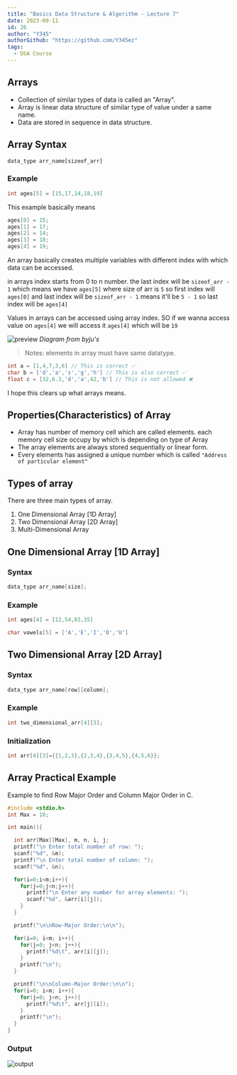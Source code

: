```yaml
---
title: "Basics Data Structure & Algorithm - Lecture 7"
date: 2023-09-11
id: 26
author: "Y345"
authorGithub: "https://github.com/Y345ez"
tags:
  - DSA Course
---
```


## Arrays

- Collection of similar types of data is called an "Array".
- Array is linear data structure of similar type of value under a same name.
- Data are stored in sequence in data structure.

## Array Syntax

```
data_type arr_name[sizeof_arr]
```

### Example

```c
int ages[5] = [15,17,14,18,19]
```

This example basically means

```c
ages[0] = 15;
ages[1] = 17;
ages[2] = 14;
ages[3] = 18;
ages[4] = 19;
```

An array basically creates multiple variables with different index with which data can be accessed.

in arrays index starts from 0 to n number.
the last index will be `sizeof_arr - 1` which means we have `ages[5]` where size of arr is `5` so first index will `ages[0]` and last index will be `sizeof_arr - 1` means it'll be `5 - 1` so last index will be `ages[4]`

Values in arrays can be accessed using array index. SO if we wanna access value on `ages[4]` we will access it `ages[4]` which will be `19`

![preview](https://i.imgur.com/CYbjPpj.png)
_Diagram from byju's_

> Notes: elements in array must have same datatype.

```c
int a = [1,4,7,3,6] // This is correct ✅
char b = ['d','a','s','g','h'] // This is also correct ✅
float c = [32,6.3,'d','a',42,'b'] // This is not allowed ❌
```

I hope this clears up what arrays means.

## Properties(Characteristics) of Array

- Array has number of memory cell which are called elements. each memory cell size occupy by which is depending on type of Array
- The array elements are always stored sequentially or linear form.
- Every elements has assigned a unique number which is called `"Address of particular element"`

## Types of array

There are three main types of array.

1. One Dimensional Array [1D Array]
2. Two Dimensional Array [2D Array]
3. Multi-Dimensional Array

## One Dimensional Array [1D Array]

### Syntax

```c
data_type arr_name[size];
```

### Example

```c
int ages[4] = [12,54,83,35]
```

```c
char vowels[5] = ['A','E','I','O','U']
```

## Two Dimensional Array [2D Array]

### Syntax

```c
data_type arr_name[row][column];
```

### Example

```c
int two_dimensional_arr[4][3];
```

### Initialization

```c
int arr[4][3]={{1,2,3},{2,3,4},{3,4,5},{4,5,6}};
```

## Array Practical Example

Example to find Row Major Order and Column Major Order in C.

```c
#include <stdio.h>
int Max = 10;

int main(){

  int arr[Max][Max], m, n, i, j;
  printf("\n Enter total number of row: ");
  scanf("%d", &m);
  printf("\n Enter total number of column: ");
  scanf("%d", &n);

  for(i=0;i<m;i++){
    for(j=0;j<n;j++){
      printf("\n Enter any number for array elements: ");
      scanf("%d", &arr[i][j]);
    }
  }

  printf("\n\nRow-Major Order:\n\n");

  for(i=0; i<m; i++){
    for(j=0; j<n; j++){
      printf("%d\t", arr[i][j]);
    }
    printf("\n");
  }

  printf("\n\nColumn-Major Order:\n\n");
  for(i=0; i<m; i++){
    for(j=0; j<n; j++){
      printf("%d\t", arr[j][i]);
    }
    printf("\n");
  }
}
```

### Output

![output](https://i.imgur.com/C78mFcp.png)